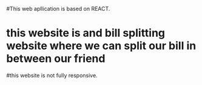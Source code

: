 #This web apllication is based on REACT.
# this website is and bill splitting website where we can split our bill in between our friend
#this website is not fully responsive.
